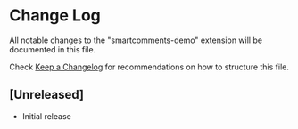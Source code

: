 # Change Log

All notable changes to the "smartcomments-demo" extension will be documented in this file.

Check [Keep a Changelog](http://keepachangelog.com/) for recommendations on how to structure this file.

## [Unreleased]

- Initial release